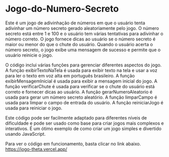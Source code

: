 # Jogo-do-Numero-Secreto

Este é um jogo de adivinhação de números em que o usuário tenta adivinhar um número secreto gerado aleatoriamente pelo jogo. O número secreto está entre 1 e 100 e o usuário tem várias tentativas para adivinhar o número correto. O jogo fornece dicas ao usuário se o número secreto é maior ou menor do que o chute do usuário. Quando o usuário acerta o número secreto, o jogo exibe uma mensagem de sucesso e permite que o usuário reinicie o jogo.

O código inclui várias funções para gerenciar diferentes aspectos do jogo. A função exibirTextoNaTela é usada para exibir texto na tela e usar a voz para ler o texto em voz alta em português brasileiro. A função exibirMensagemInicial é usada para exibir a mensagem inicial do jogo. A função verificarChute é usada para verificar se o chute do usuário está correto e fornecer dicas ao usuário. A função gerarNumeroAleatorio é usada para gerar um número secreto aleatório. A função limparCampo é usada para limpar o campo de entrada do usuário. A função reiniciarJogo é usada para reiniciar o jogo.

Este código pode ser facilmente adaptado para diferentes níveis de dificuldade e pode ser usado como base para criar jogos mais complexos e interativos. É um ótimo exemplo de como criar um jogo simples e divertido usando JavaScript.

Para ver o código em funcionamento, basta clicar no link abaixo.
https://jogo-theta.vercel.app/
